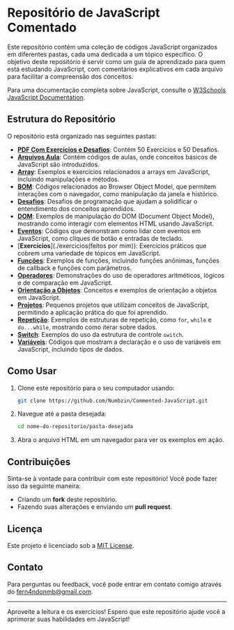
# Repositório de JavaScript Comentado

Este repositório contém uma coleção de códigos JavaScript organizados em diferentes pastas, cada uma dedicada a um tópico específico. O objetivo deste repositório é servir como um guia de aprendizado para quem está estudando JavaScript, com comentários explicativos em cada arquivo para facilitar a compreensão dos conceitos.

Para uma documentação completa sobre JavaScript, consulte o [W3Schools JavaScript Documentation](https://www.w3schools.com/js/).

## Estrutura do Repositório

O repositório está organizado nas seguintes pastas:
- [**PDF Com Exercicios e Desafios**](./@PDF_EXERCICIOS_DESAFIOS): Contém 50 Exercicios e 50 Desafios.
- [**Arquivos Aula**](./arquivos_aula): Contém códigos de aulas, onde conceitos básicos de JavaScript são introduzidos.
- [**Array**](./array): Exemplos e exercícios relacionados a arrays em JavaScript, incluindo manipulações e métodos.
- [**BOM**](./BOM): Códigos relacionados ao Browser Object Model, que permitem interações com o navegador, como manipulação da janela e histórico.
- [**Desafios**](./desafios): Desafios de programação que ajudam a solidificar o entendimento dos conceitos aprendidos.
- [**DOM**](./DOM): Exemplos de manipulação do DOM (Document Object Model), mostrando como interagir com elementos HTML usando JavaScript.
- [**Eventos**](./eventos): Códigos que demonstram como lidar com eventos em JavaScript, como cliques de botão e entradas de teclado.
- [**Exercícios**](./exercicios(feitos por mim)): Exercícios práticos que cobrem uma variedade de tópicos em JavaScript.
- [**Funções**](./funcoes): Exemplos de funções, incluindo funções anônimas, funções de callback e funções com parâmetros.
- [**Operadores**](./operadores): Demonstrações do uso de operadores aritméticos, lógicos e de comparação em JavaScript.
- [**Orientação a Objetos**](./orientacao_a_objetos): Conceitos e exemplos de orientação a objetos em JavaScript.
- [**Projetos**](./Projetos): Pequenos projetos que utilizam conceitos de JavaScript, permitindo a aplicação prática do que foi aprendido.
- [**Repetição**](./repeticao): Exemplos de estruturas de repetição, como `for`, `while` e `do...while`, mostrando como iterar sobre dados.
- [**Switch**](./switch): Exemplos do uso da estrutura de controle `switch`.
- [**Variáveis**](./variaveis): Códigos que mostram a declaração e o uso de variáveis em JavaScript, incluindo tipos de dados.

## Como Usar

1. Clone este repositório para o seu computador usando:
   ```bash
   git clone https://github.com/Numbzin/Commented-JavaScript.git
   ```

2. Navegue até a pasta desejada:
   ```bash
   cd nome-do-repositorio/pasta-desejada
   ```

3. Abra o arquivo HTML em um navegador para ver os exemplos em ação.

## Contribuições

Sinta-se à vontade para contribuir com este repositório! Você pode fazer isso da seguinte maneira:

- Criando um **fork** deste repositório.
- Fazendo suas alterações e enviando um **pull request**.

## Licença

Este projeto é licenciado sob a [MIT License](LICENSE).

## Contato

Para perguntas ou feedback, você pode entrar em contato comigo através do [fern4ndonmb@gmail.com](mailto:fern4ndonmb@gmail.com).

---

Aproveite a leitura e os exercícios! Espero que este repositório ajude você a aprimorar suas habilidades em JavaScript!

